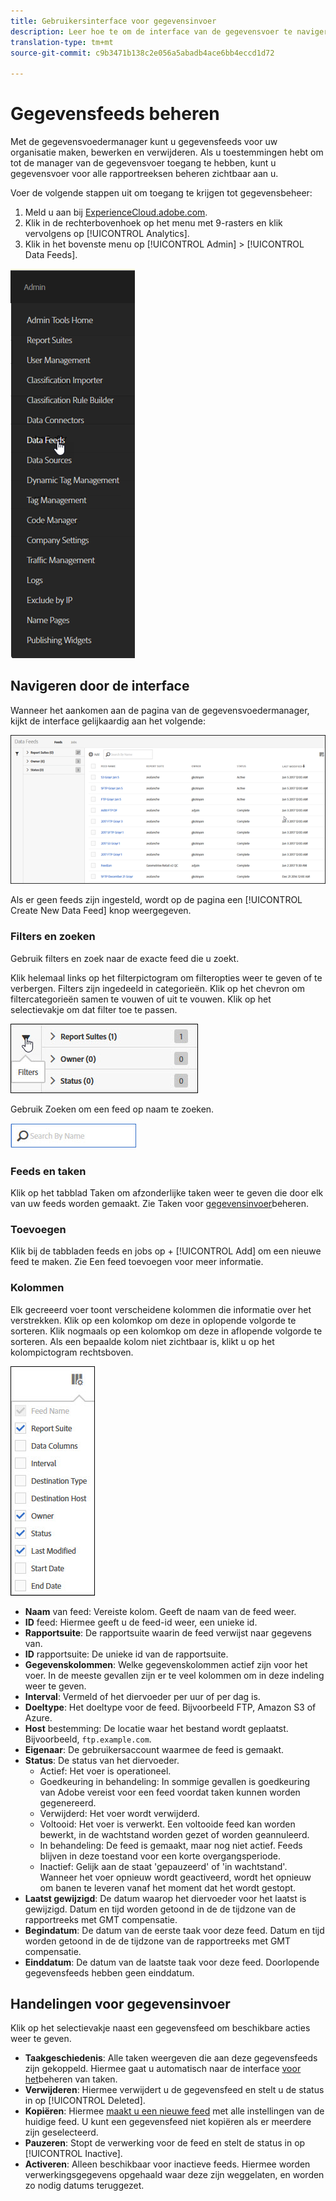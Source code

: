```yaml
---
title: Gebruikersinterface voor gegevensinvoer
description: Leer hoe te om de interface van de gegevensvoer te navigeren.
translation-type: tm+mt
source-git-commit: c9b3471b138c2e056a5abadb4ace6bb4eccd1d72

---
```



# Gegevensfeeds beheren

Met de gegevensvoedermanager kunt u gegevensfeeds voor uw organisatie maken, bewerken en verwijderen. Als u toestemmingen hebt om tot de manager van de gegevensvoer toegang te hebben, kunt u gegevensvoer voor alle rapportreeksen beheren zichtbaar aan u.

Voer de volgende stappen uit om toegang te krijgen tot gegevensbeheer:

1. Meld u aan bij [ExperienceCloud.adobe.com](https://experiencecloud.adobe.com).
2. Klik in de rechterbovenhoek op het menu met 9-rasters en klik vervolgens op [!UICONTROL Analytics].
3. Klik in het bovenste menu op [!UICONTROL Admin] > [!UICONTROL Data Feeds].

![Menu Gegevensinvoer](assets/AdminMenu.png)

## Navigeren door de interface

Wanneer het aankomen aan de pagina van de gegevensvoedermanager, kijkt de interface gelijkaardig aan het volgende:

![Gegevensfeeds](assets/feeds.png)

Als er geen feeds zijn ingesteld, wordt op de pagina een [!UICONTROL Create New Data Feed] knop weergegeven.

### Filters en zoeken

Gebruik filters en zoek naar de exacte feed die u zoekt.

Klik helemaal links op het filterpictogram om filteropties weer te geven of te verbergen. Filters zijn ingedeeld in categorieën. Klik op het chevron om filtercategorieën samen te vouwen of uit te vouwen. Klik op het selectievakje om dat filter toe te passen.

![Filter](assets/filters.jpg)

Gebruik Zoeken om een feed op naam te zoeken.

![Zoeken](assets/search.jpg)

### Feeds en taken

Klik op het tabblad Taken om afzonderlijke taken weer te geven die door elk van uw feeds worden gemaakt. Zie Taken voor [gegevensinvoer](df-manage-jobs.md)beheren.

### Toevoegen

Klik bij de tabbladen feeds en jobs op + [!UICONTROL Add] om een nieuwe feed te maken. Zie Een feed [](create-feed.md) toevoegen voor meer informatie.

### Kolommen

Elk gecreeerd voer toont verscheidene kolommen die informatie over het verstrekken. Klik op een kolomkop om deze in oplopende volgorde te sorteren. Klik nogmaals op een kolomkop om deze in aflopende volgorde te sorteren. Als een bepaalde kolom niet zichtbaar is, klikt u op het kolompictogram rechtsboven.

![Kolompictogram](assets/cols.jpg)

* **Naam** van feed: Vereiste kolom. Geeft de naam van de feed weer.
* **ID** feed: Hiermee geeft u de feed-id weer, een unieke id.
* **Rapportsuite**: De rapportsuite waarin de feed verwijst naar gegevens van.
* **ID** rapportsuite: De unieke id van de rapportsuite.
* **Gegevenskolommen**: Welke gegevenskolommen actief zijn voor het voer. In de meeste gevallen zijn er te veel kolommen om in deze indeling weer te geven.
* **Interval**: Vermeld of het diervoeder per uur of per dag is.
* **Doeltype**: Het doeltype voor de feed. Bijvoorbeeld FTP, Amazon S3 of Azure.
* **Host** bestemming: De locatie waar het bestand wordt geplaatst. Bijvoorbeeld, `ftp.example.com`.
* **Eigenaar**: De gebruikersaccount waarmee de feed is gemaakt.
* **Status**: De status van het diervoeder.
   * Actief: Het voer is operationeel.
   * Goedkeuring in behandeling: In sommige gevallen is goedkeuring van Adobe vereist voor een feed voordat taken kunnen worden gegenereerd.
   * Verwijderd: Het voer wordt verwijderd.
   * Voltooid: Het voer is verwerkt. Een voltooide feed kan worden bewerkt, in de wachtstand worden gezet of worden geannuleerd.
   * In behandeling: De feed is gemaakt, maar nog niet actief. Feeds blijven in deze toestand voor een korte overgangsperiode.
   * Inactief: Gelijk aan de staat &#39;gepauzeerd&#39; of &#39;in wachtstand&#39;. Wanneer het voer opnieuw wordt geactiveerd, wordt het opnieuw om banen te leveren vanaf het moment dat het wordt gestopt.
* **Laatst gewijzigd**: De datum waarop het diervoeder voor het laatst is gewijzigd. Datum en tijd worden getoond in de de tijdzone van de rapportreeks met GMT compensatie.
* **Begindatum**: De datum van de eerste taak voor deze feed. Datum en tijd worden getoond in de de tijdzone van de rapportreeks met GMT compensatie.
* **Einddatum**: De datum van de laatste taak voor deze feed. Doorlopende gegevensfeeds hebben geen einddatum.

## Handelingen voor gegevensinvoer

Klik op het selectievakje naast een gegevensfeed om beschikbare acties weer te geven.

* **Taakgeschiedenis**: Alle taken weergeven die aan deze gegevensfeeds zijn gekoppeld. Hiermee gaat u automatisch naar de interface [voor het](df-manage-jobs.md)beheren van taken.
* **Verwijderen**: Hiermee verwijdert u de gegevensfeed en stelt u de status in op [!UICONTROL Deleted].
* **Kopiëren**: Hiermee [maakt u een nieuwe feed](create-feed.md) met alle instellingen van de huidige feed. U kunt een gegevensfeed niet kopiëren als er meerdere zijn geselecteerd.
* **Pauzeren**: Stopt de verwerking voor de feed en stelt de status in op [!UICONTROL Inactive].
* **Activeren**: Alleen beschikbaar voor inactieve feeds. Hiermee worden verwerkingsgegevens opgehaald waar deze zijn weggelaten, en worden zo nodig datums teruggezet.
